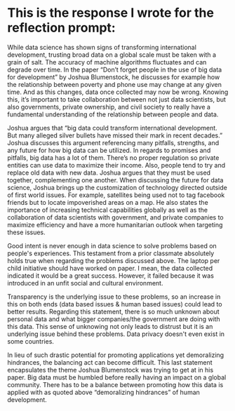# This is the response I wrote for the reflection prompt:

   While data science has shown signs of transforming international development, trusting broad data on a global scale must be taken with a grain of salt.
The accuracy of machine algorithms fluctuates and can degrade over time. In the paper “Don’t forget people in the use of big data for development” by Joshua
Blumenstock, he discusses for example how the relationship between poverty and phone use may change at any given time. And as this changes, data once collected may
now be wrong. Knowing this, it’s important to take collaboration between not just data scientists, but also governments, private ownership, and civil society to
really have a fundamental understanding of the relationship between people and data.

   Joshua argues that “big data could transform international development. But many alleged silver bullets have missed their mark in recent decades.” Joshua
discusses this argument referencing many pitfalls, strengths, and any future for how big data can be utilized. In regards to promises and pitfalls, big data has a
lot of them. There’s no proper regulation so private entities can use data to maximize their income. Also, people tend to try and replace old data with new data.
Joshua argues that they must be used together, complementing one another. When discussing the future for data science, Joshua brings up the customization of
technology directed outside of first world issues. For example, satellites being used not to tag facebook friends but to locate impoverished areas on a map. He also 
states the importance of increasing technical capabilities globally as well as the collaboration of data scientists with government, and private companies to
maximize efficiency and have a more humanitarian outlook when targeting these issues. 

   Good intent is never enough in data science to solve problems based on people's experiences. This testament from a prior classmate absolutely holds true
when regarding the problems discussed above. The laptop per child initiative should have worked on paper. I mean, the data collected indicated it would be a great
success. However, it failed because it was introduced in an unfit social and cultural environment. 

   Transparency is the underlying issue to these problems, so an increase in this on both ends (data based issues & human based issues) could lead to better
results. Regarding this statement, there is so much unknown about personal data and what bigger companies/the government are doing with this data. This sense of
unknowing not only leads to distrust but it is an underlying issue behind these problems. Data privacy doesn't even exist in some countries. 

   In lieu of such drastic potential for promoting applications yet demoralizing hindrances, the balancing act can become difficult. This last statement
encapsulates the theme Joshua Blumenstock was trying to get at in his paper. Big data must be humbled before really having an impact on a global community. There
has to be a balance between promoting how this data is applied with as quoted above “demoralizing hindrances” of human development.
